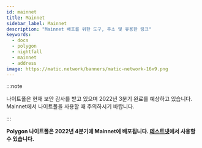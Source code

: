 ```yaml
---
id: mainnet
title: Mainnet
sidebar_label: Mainnet
description: "Mainnet 배포를 위한 도구, 주소 및 유용한 링크"
keywords:
  - docs
  - polygon
  - nightfall
  - mainnet
  - address
image: https://matic.network/banners/matic-network-16x9.png
---
```


:::note

나이트폴은 현재 보안 감사를 받고 있으며 2022년 3분기 완료를 예상하고 있습니다. Mainnet에서 나이트폴을 사용할 때 주의하시기 바랍니다.

:::


**Polygon 나이트폴은 2022년 4분기에 Mainnet에 배포됩니다. [테스트넷](./testnet)에서 사용할 수 있습니다.**

